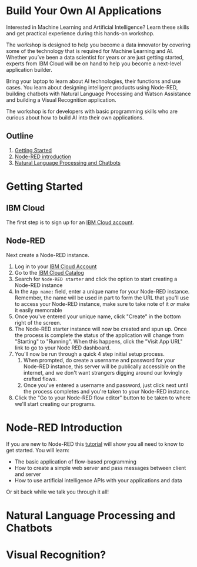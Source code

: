 # Build Your Own AI Applications

Interested in Machine Learning and Artificial Intelligence? Learn these skills and get practical experience during this hands-on workshop.

The workshop is designed to help you become a data innovator by covering some of the technology that is required for Machine Learning and AI. Whether you’ve been a data scientist for years or are just getting started, experts from IBM Cloud will be on hand to help you become a next-level application builder.

Bring your laptop to learn about AI technologies, their functions and use cases. You learn about designing intelligent products using Node-RED, building chatbots with Natural Language Processing and Watson Assistance and building a Visual Recognition application.

The workshop is for developers with basic programming skills who are curious about how to build AI into their own applications.

## Outline
1. [Getting Started](#getting-started)
1. [Node-RED introduction](#node-red-introduction)
1. [Natural Language Processing and Chatbots](#natural-language-processing-and-chatbots)

# Getting Started

## IBM Cloud

The first step is to sign up for an [IBM Cloud account](https://console.bluemix.net).

## Node-RED

Next create a Node-RED instance.
1. Log in to your [IBM Cloud Account](https://console.bluemix.net/)
2. Go to the [IBM Cloud Catalog](https://console.bluemix.net/catalog/)
3. Search for `Node-RED starter` and click the option to start creating a Node-RED instance
4. In the `App name:` field, enter a unique name for your Node-RED instance. Remember, the name will be used in part to form the URL that you'll use to access your Node-RED instance, make sure to take note of it _or_ make it easily memorable
5. Once you've entered your unique name, click "Create" in the bottom right of the screen.
6. The Node-RED starter instance will now be created and spun up. Once the process is complete the status of the application will change from "Starting" to "Running". When this happens, click the "Visit App URL" link to go to your Node RED dashboard.
7. You'll now be run through a quick 4 step initial setup process. 
    1. When prompted, do create a username and password for your Node-RED instance, this server will be publically accessible on the internet, and we don't want strangers digging around our lovingly crafted flows.
    2. Once you've entered a username and password, just click next until the process completes and you're taken to your Node-RED instance.
8. Click the "Go to your Node-RED flow editor" button to be taken to where we'll start creating our programs.

# Node-RED Introduction

If you are new to Node-RED this [tutorial](https://github.com/IBMCodeLondon/Node-RED-Watson-101/blob/master/README.md) will show you all need to know to get started. You will learn:

- The basic application of flow-based programming
- How to create a simple web server and pass messages between client and server
- How to use artificial intelligence APIs with your applications and data

Or sit back while we talk you through it all!

# Natural Language Processing and Chatbots

# Visual Recognition?
